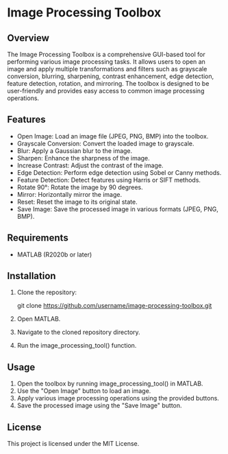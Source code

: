 # Image Processing Toolbox

## Overview
The Image Processing Toolbox is a comprehensive GUI-based tool for performing various image processing tasks. It allows users to open an image and apply multiple transformations and filters such as grayscale conversion, blurring, sharpening, contrast enhancement, edge detection, feature detection, rotation, and mirroring. The toolbox is designed to be user-friendly and provides easy access to common image processing operations.

## Features
- Open Image: Load an image file (JPEG, PNG, BMP) into the toolbox.
- Grayscale Conversion: Convert the loaded image to grayscale.
- Blur: Apply a Gaussian blur to the image.
- Sharpen: Enhance the sharpness of the image.
- Increase Contrast: Adjust the contrast of the image.
- Edge Detection: Perform edge detection using Sobel or Canny methods.
- Feature Detection: Detect features using Harris or SIFT methods.
- Rotate 90°: Rotate the image by 90 degrees.
- Mirror: Horizontally mirror the image.
- Reset: Reset the image to its original state.
- Save Image: Save the processed image in various formats (JPEG, PNG, BMP).

## Requirements
- MATLAB (R2020b or later)

## Installation
1. Clone the repository:
   
    git clone https://github.com/username/image-processing-toolbox.git
    
2. Open MATLAB.
3. Navigate to the cloned repository directory.
4. Run the image_processing_tool() function.

## Usage
1. Open the toolbox by running image_processing_tool() in MATLAB.
2. Use the "Open Image" button to load an image.
3. Apply various image processing operations using the provided buttons.
4. Save the processed image using the "Save Image" button.

## License
This project is licensed under the MIT License.

